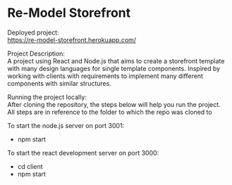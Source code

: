 # Re-Model Storefront
  
Deployed project:   
https://re-model-storefront.herokuapp.com/
  
Project Description:  
A project using React and Node.js that aims to create a storefront template with many 
design languages for single template components. Inspired by working with clients with 
requirements to implement many different components with similar structures.  
  
Running the project locally:  
After cloning the repository, the steps below will help you run the project.   
All steps are in reference to the folder to which the repo was cloned to  
  
To start the node.js server on port 3001:  
- npm start
   
To start the react development server on port 3000:  
- cd client
- npm start
 

